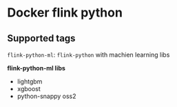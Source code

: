 # Docker flink python

## Supported tags

`flink-python-ml`: `flink-python` with machien learning libs

**flink-python-ml libs**

* lightgbm
* xgboost
* python-snappy oss2